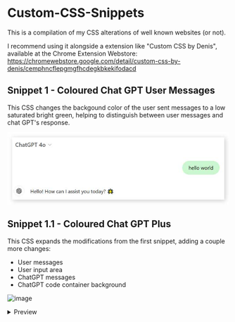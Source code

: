 # Custom-CSS-Snippets 
This is a compilation of my CSS alterations of well known websites (or not).

I recommend using it alongside a extension like "Custom CSS by Denis", available at the Chrome Extension Webstore: https://chromewebstore.google.com/detail/custom-css-by-denis/cemphncflepgmgfhcdegkbkekifodacd

## Snippet 1 - Coloured Chat GPT User Messages

This CSS changes the backgound color of the user sent messages to a low saturated bright green, helping to distinguish between user messages and chat GPT's response.

![](readme-images/S1.jpg)

## Snippet 1.1 - Coloured Chat GPT Plus

This CSS expands the modifications from the first snippet, adding a couple more changes:

- User messages
- User input area
- ChatGPT messages
- ChatGPT code container background

![image](https://github.com/user-attachments/assets/22f342e0-5b11-400a-84df-52704ec41b87)

<details>
  <summary>Preview</summary>
![image](https://github.com/user-attachments/assets/22f342e0-5b11-400a-84df-52704ec41b87)
</details>
